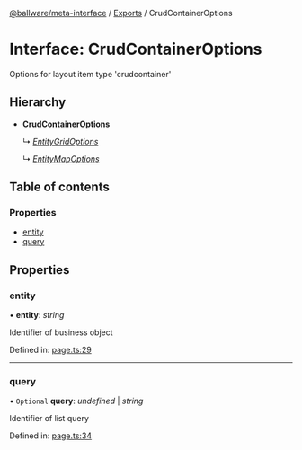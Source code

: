 [@ballware/meta-interface](../README.md) / [Exports](../modules.md) / CrudContainerOptions

# Interface: CrudContainerOptions

Options for layout item type 'crudcontainer'

## Hierarchy

* **CrudContainerOptions**

  ↳ [*EntityGridOptions*](entitygridoptions.md)

  ↳ [*EntityMapOptions*](entitymapoptions.md)

## Table of contents

### Properties

- [entity](crudcontaineroptions.md#entity)
- [query](crudcontaineroptions.md#query)

## Properties

### entity

• **entity**: *string*

Identifier of business object

Defined in: [page.ts:29](https://github.com/frankball/ballware-meta-interface/blob/d19dcf1/src/page.ts#L29)

___

### query

• `Optional` **query**: *undefined* \| *string*

Identifier of list query

Defined in: [page.ts:34](https://github.com/frankball/ballware-meta-interface/blob/d19dcf1/src/page.ts#L34)
